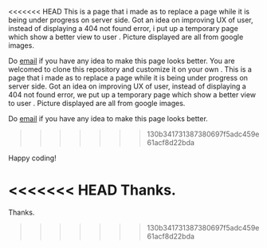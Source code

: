 <<<<<<< HEAD
This is a page that i made as to replace a page while it is being under progress on server side.
Got an idea on improving UX of user, instead of displaying a 404 not found error, i put up a temporary page which show a better view to user .
Picture displayed are all from google images.

Do <a href="mailto:muaz46@yahoo.com">email</a> if you have any idea to make this page looks better. You are  welcomed to clone this repository and customize it on your own .
This is a page that i made as to replace a page while it is being under progress on server side. Got an idea on improving UX of user, instead of displaying a 404 not found error, we put up a temporary page which show a better view to user . 
Picture displayed are all from google images.

Do <a href="mailto:muaz46@yahoo.com">email</a> if you have any idea to make this page looks better.
>>>>>>> 130b341731387380697f5adc459e61acf8d22bda


Happy coding!

<<<<<<< HEAD
Thanks.
=======
Thanks.
>>>>>>> 130b341731387380697f5adc459e61acf8d22bda
